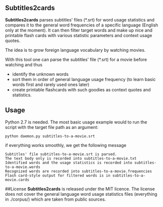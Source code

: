 ## Subtitles2cards

**Subtitles2cards** parses subtitles' files (*.srt) for word usage statistics and compares it to the general word frequencies of a specific language (English only at the moment). It can then filter target words and make up nice and printable flash cards with various statistic parameters and context usage quotes.

The idea is to grow foreign language vocabulary by watching movies. 

With this tool one can parse the subtitles' file (*.srt) for a movie before watching and thus
* identify the unknown words 
* sort them in order of general language usage frequency (to learn basic words first and rarely used ones later)
* create printable flashcards with such goodies as context quotes and statistics.

## Usage

Python 2.7 is needed. The most basic usage example would to run the script with the target file path as an argument:
```
python daemon.py subtitles-to-a-movie.srt
```
if everything works smoothly, we get the following message
```
Subtitles' file subtitles-to-a-movie.srt is parsed.
The text body only is recorded into subtitles-to-a-movie.txt 
Identified words and the usage statistics is recorded into subtitles-to-a-movie.words
Recognized words are recorded into subtitles-to-a-movie.frequencies
Flash card-style output for filtered words is in subtitles-to-a-movie.cards
```


##License
**Subtitles2cards** is released under the MIT licence. 
The license does not cover the general language word usage statistics files (everything in ./corpus/) which are taken from public sources. 
